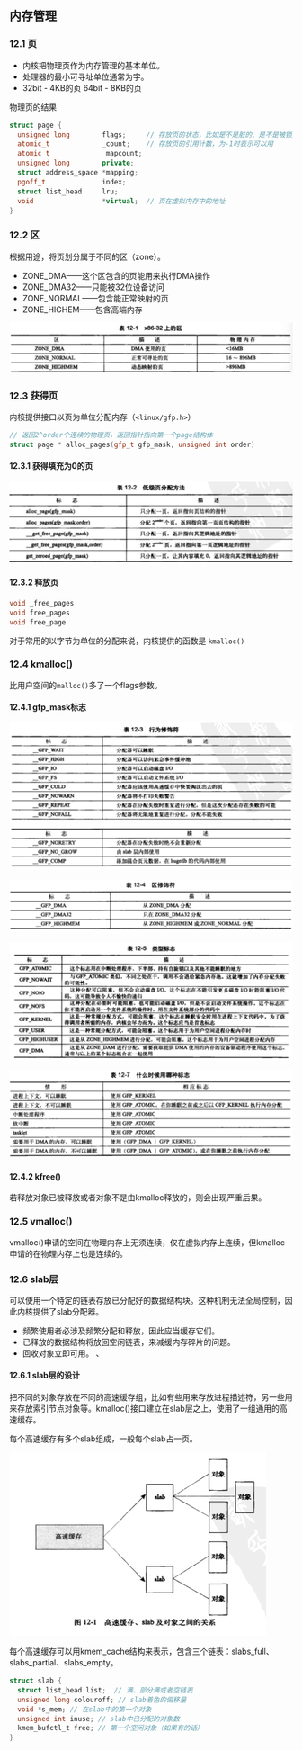 ## 内存管理

### 12.1 页
- 内核把物理页作为内存管理的基本单位。
- 处理器的最小可寻址单位通常为字。
- 32bit - 4KB的页    64bit - 8KB的页

物理页的结果
```c++
struct page {
  unsigned long        flags;     // 存放页的状态，比如是不是脏的、是不是被锁定等
  atomic_t             _count;    // 存放页的引用计数，为-1时表示可以用
  atomic_t             _mapcount;
  unsigned long        private;
  struct address_space *mapping;
  pgoff_t              index;
  struct list_head     lru;
  void                 *virtual;  // 页在虚拟内存中的地址
}
```

### 12.2 区
根据用途，将页划分属于不同的区（zone）。
- ZONE_DMA——这个区包含的页能用来执行DMA操作
- ZONE_DMA32——只能被32位设备访问
- ZONE_NORMAL——包含能正常映射的页
- ZONE_HIGHEM——包含高端内存

![memory-zone](res/memory-zone.png)

### 12.3 获得页
内核提供接口以页为单位分配内存（`<linux/gfp.h>`）
```c++
// 返回2^order个连续的物理页，返回指针指向第一个page结构体
struct page * alloc_pages(gfp_t gfp_mask, unsigned int order)
```
#### 12.3.1 获得填充为0的页

![low-level-alloc](res/low-level-alloc.png)

#### 12.3.2 释放页

```c++
void _free_pages
void free_pages
void free_page
```
对于常用的以字节为单位的分配来说，内核提供的函数是 `kmalloc()`

### 12.4 kmalloc()
比用户空间的`malloc()`多了一个flags参数。

#### 12.4.1 gfp_mask标志

![](res/action-decoration1.png)
![](res/action-decoration2.png)

![](res/zone-decoration.png)

![](res/type-flags.png)

![](res/when-to-use-what.png)

#### 12.4.2 kfree()

若释放对象已被释放或者对象不是由kmalloc释放的，则会出现严重后果。

### 12.5 vmalloc()

vmalloc()申请的空间在物理内存上无须连续，仅在虚拟内存上连续，但kmalloc申请的在物理内存上也是连续的。

### 12.6 slab层

可以使用一个特定的链表存放已分配好的数据结构块。这种机制无法全局控制，因此内核提供了slab分配器。

- 频繁使用者必涉及频繁分配和释放，因此应当缓存它们。
- 已释放的数据结构将放回空闲链表，来减缓内存碎片的问题。
- 回收对象立即可用。
、
#### 12.6.1 slab层的设计
把不同的对象存放在不同的高速缓存组，比如有些用来存放进程描述符，另一些用来存放索引节点对象等。kmalloc()接口建立在slab层之上，使用了一组通用的高速缓存。

每个高速缓存有多个slab组成，一般每个slab占一页。

![](res/12-1-cache-slab-obj.png)

每个高速缓存可以用kmem_cache结构来表示，包含三个链表：slabs_full、slabs_partial、slabs_empty。
```c
struct slab {
  struct list_head list;  // 满、部分满或者空链表
  unsigned long colouroff; // slab着色的偏移量
  void *s_mem; // 在slab中的第一个对象
  unsigned int inuse; // slab中已分配的对象数
  kmem_bufctl_t free; // 第一个空闲对象（如果有的话）
}

```